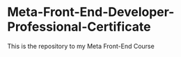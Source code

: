 # Meta-Front-End-Developer-Professional-Certificate
This is the repository to my Meta Front-End Course
